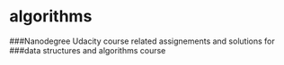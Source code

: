 # algorithms
###Nanodegree Udacity course related assignements and solutions for
###data structures and algorithms course
